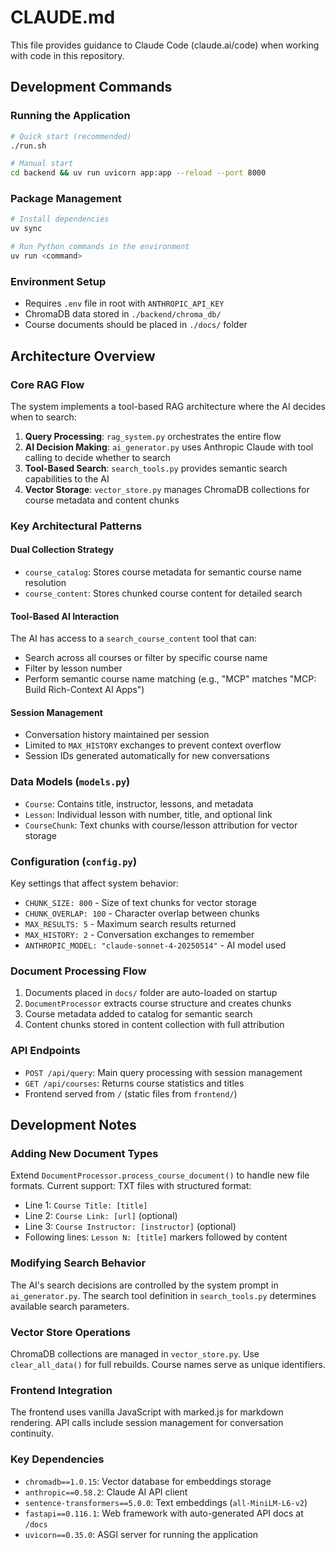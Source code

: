 # CLAUDE.md

This file provides guidance to Claude Code (claude.ai/code) when working with code in this repository.

## Development Commands

### Running the Application
```bash
# Quick start (recommended)
./run.sh

# Manual start
cd backend && uv run uvicorn app:app --reload --port 8000
```

### Package Management
```bash
# Install dependencies
uv sync

# Run Python commands in the environment
uv run <command>
```

### Environment Setup
- Requires `.env` file in root with `ANTHROPIC_API_KEY`
- ChromaDB data stored in `./backend/chroma_db/`
- Course documents should be placed in `./docs/` folder

## Architecture Overview

### Core RAG Flow
The system implements a tool-based RAG architecture where the AI decides when to search:

1. **Query Processing**: `rag_system.py` orchestrates the entire flow
2. **AI Decision Making**: `ai_generator.py` uses Anthropic Claude with tool calling to decide whether to search
3. **Tool-Based Search**: `search_tools.py` provides semantic search capabilities to the AI
4. **Vector Storage**: `vector_store.py` manages ChromaDB collections for course metadata and content chunks

### Key Architectural Patterns

#### Dual Collection Strategy
- `course_catalog`: Stores course metadata for semantic course name resolution
- `course_content`: Stores chunked course content for detailed search

#### Tool-Based AI Interaction
The AI has access to a `search_course_content` tool that can:
- Search across all courses or filter by specific course name
- Filter by lesson number
- Perform semantic course name matching (e.g., "MCP" matches "MCP: Build Rich-Context AI Apps")

#### Session Management
- Conversation history maintained per session
- Limited to `MAX_HISTORY` exchanges to prevent context overflow
- Session IDs generated automatically for new conversations

### Data Models (`models.py`)
- `Course`: Contains title, instructor, lessons, and metadata
- `Lesson`: Individual lesson with number, title, and optional link
- `CourseChunk`: Text chunks with course/lesson attribution for vector storage

### Configuration (`config.py`)
Key settings that affect system behavior:
- `CHUNK_SIZE: 800` - Size of text chunks for vector storage
- `CHUNK_OVERLAP: 100` - Character overlap between chunks
- `MAX_RESULTS: 5` - Maximum search results returned
- `MAX_HISTORY: 2` - Conversation exchanges to remember
- `ANTHROPIC_MODEL: "claude-sonnet-4-20250514"` - AI model used

### Document Processing Flow
1. Documents placed in `docs/` folder are auto-loaded on startup
2. `DocumentProcessor` extracts course structure and creates chunks
3. Course metadata added to catalog for semantic search
4. Content chunks stored in content collection with full attribution

### API Endpoints
- `POST /api/query`: Main query processing with session management
- `GET /api/courses`: Returns course statistics and titles
- Frontend served from `/` (static files from `frontend/`)

## Development Notes

### Adding New Document Types
Extend `DocumentProcessor.process_course_document()` to handle new file formats. Current support: TXT files with structured format:
- Line 1: `Course Title: [title]`
- Line 2: `Course Link: [url]` (optional)
- Line 3: `Course Instructor: [instructor]` (optional)
- Following lines: `Lesson N: [title]` markers followed by content

### Modifying Search Behavior
The AI's search decisions are controlled by the system prompt in `ai_generator.py`. The search tool definition in `search_tools.py` determines available search parameters.

### Vector Store Operations
ChromaDB collections are managed in `vector_store.py`. Use `clear_all_data()` for full rebuilds. Course names serve as unique identifiers.

### Frontend Integration
The frontend uses vanilla JavaScript with marked.js for markdown rendering. API calls include session management for conversation continuity.

### Key Dependencies
- `chromadb==1.0.15`: Vector database for embeddings storage
- `anthropic==0.58.2`: Claude AI API client
- `sentence-transformers==5.0.0`: Text embeddings (`all-MiniLM-L6-v2`)
- `fastapi==0.116.1`: Web framework with auto-generated API docs at `/docs`
- `uvicorn==0.35.0`: ASGI server for running the application